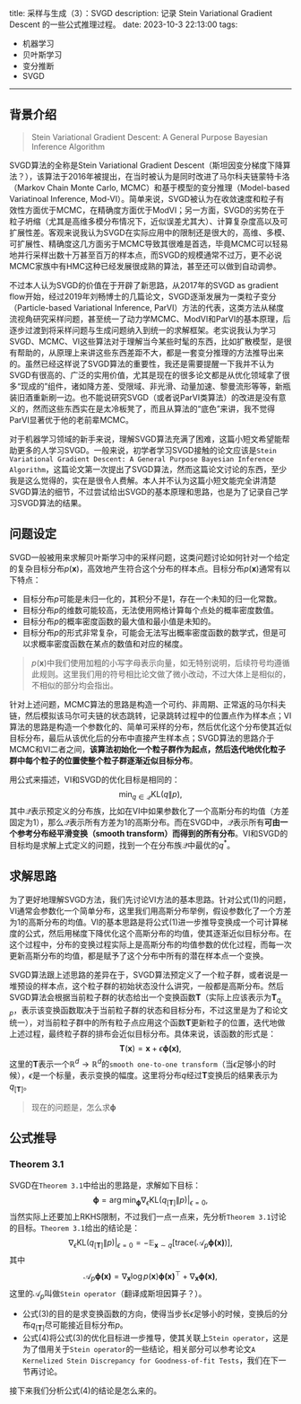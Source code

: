 title: 采样与生成（3）：SVGD
description: 记录 Stein Variational Gradient Descent 的一些公式推理过程。
date: 2023-10-3 22:13:00
tags:
- 机器学习
- 贝叶斯学习
- 变分推断
- SVGD
---

## 背景介绍
> Stein Variational Gradient Descent: A General Purpose Bayesian Inference Algorithm

SVGD算法的全称是Stein Variational Gradient Descent（斯坦因变分梯度下降算法？），该算法于2016年被提出，在当时被认为是同时改进了马尔科夫链蒙特卡洛（Markov Chain Monte Carlo, MCMC）和基于模型的变分推理（Model-based Variatinoal Inference, Mod-VI）。简单来说，SVGD被认为在收敛速度和粒子有效性方面优于MCMC，在精确度方面优于ModVI；另一方面，SVGD的劣势在于粒子坍缩（尤其是高维多模分布情况下，近似误差尤其大）、计算复杂度高以及可扩展性差。客观来说我认为SVGD在实际应用中的限制还是很大的，高维、多模、可扩展性、精确度这几方面劣于MCMC导致其很难是首选，毕竟MCMC可以轻易地并行采样出数十万甚至百万的样本点，而SVGD的规模通常不过万，更不必说MCMC家族中有HMC这种已经发展很成熟的算法，甚至还可以做到自动调参。

不过本人认为SVGD的价值在于开辟了新思路，从2017年的SVGD as gradient flow开始，经过2019年刘畅博士的几篇论文，SVGD逐渐发展为一类粒子变分（Particle-based Variational Inference, ParVI）方法的代表，这类方法从梯度流视角研究采样问题，甚至统一了动力学MCMC、ModVI和ParVI的基本原理，后逐步过渡到将采样问题与生成问题纳入到统一的求解框架。老实说我认为学习SVGD、MCMC、VI这些算法对于理解当今某些时髦的东西，比如扩散模型，是很有帮助的，从原理上来讲这些东西差距不大，都是一套变分推理的方法推导出来的。虽然已经这样说了SVGD算法的重要性，我还是需要提醒一下我并不认为SVGD有很高的、广泛的实用价值，尤其是现在的很多论文都是从优化领域拿了很多“现成的”组件，诸如降方差、受限域、非光滑、动量加速、黎曼流形等等，新瓶装旧酒重新刷一边。也不能说研究SVGD（或者说ParVI类算法）的改进是没有意义的，然而这些东西实在是太冷板凳了，而且从算法的“底色”来讲，我不觉得ParVI显著优于他的老前辈MCMC。

对于机器学习领域的新手来说，理解SVGD算法充满了困难，这篇小短文希望能帮助更多的人学习SVGD。一般来说，初学者学习SVGD接触的论文应该是`Stein Variational Gradient Descent: A General Purpose Bayesian Inference Algorithm`，这篇论文第一次提出了SVGD算法，然而这篇论文讨论的东西，至少我是这么觉得的，实在是很令人费解。本人并不认为这篇小短文能完全讲清楚SVGD算法的细节，不过尝试给出SVGD的基本原理和思路，也是为了记录自己学习SVGD算法的结果。

## 问题设定
SVGD一般被用来求解贝叶斯学习中的采样问题，这类问题讨论如何针对一个给定的复杂目标分布$p(\mathbf{x})$，高效地产生符合这个分布的样本点。目标分布$p(\mathbf{x})$通常有以下特点：

- 目标分布$p$可能是未归一化的，其积分不是1，存在一个未知的归一化常数。
- 目标分布$p$的维数可能较高，无法使用网格计算每个点处的概率密度数值。
- 目标分布$p$的概率密度函数的最大值和最小值是未知的。
- 目标分布$p$的形式非常复杂，可能会无法写出概率密度函数的数学式，但是可以求概率密度函数在某点的数值和对应的梯度。

> $p(\mathbf{x})$中我们使用加粗的小写字母表示向量，如无特别说明，后续符号均遵循此规则。这里我们用的符号相比论文做了微小改动，不过大体上是相似的，不相似的部分均会指出。

针对上述问题，MCMC算法的思路是构造一个可约、非周期、正常返的马尔科夫链，然后模拟该马尔可夫链的状态跳转，记录跳转过程中的位置点作为样本点；VI算法的思路是构造一个参数化的、简单可采样的分布，然后优化这个分布使其近似目标分布，最后从该优化后的分布中直接产生样本点；SVGD算法的思路介于MCMC和VI二者之间，**该算法初始化一个粒子群作为起点，然后迭代地优化粒子群中每个粒子的位置使整个粒子群逐渐近似目标分布**。

用公式来描述，VI和SVGD的优化目标是相同的：
$$
\min_{q\in\mathcal{Q}} \text{KL}(q \| p), \tag{1}
$$
其中$\mathcal{Q}$表示预定义的分布族，比如在VI中如果参数化了一个高斯分布的均值（方差固定为1），那么$\mathcal{Q}$表示所有方差为1的高斯分布。而在SVGD中，$\mathcal{Q}$表示所有**可由一个参考分布经平滑变换（smooth transform）而得到的所有分布**。VI和SVGD的目标均是求解上式定义的问题，找到一个在分布族$\mathcal{Q}$中最优的$q^*$。

## 求解思路
为了更好地理解SVGD方法，我们先讨论VI方法的基本思路。针对公式(1)的问题，VI通常会参数化一个简单分布，这里我们用高斯分布举例，假设参数化了一个方差为1的高斯分布的均值。VI的基本思路是将公式(1)进一步推导变换成一个可计算梯度的公式，然后用梯度下降优化这个高斯分布的均值，使其逐渐近似目标分布。在这个过程中，分布的变换过程实际上是高斯分布的均值参数的优化过程，而每一次更新高斯分布的均值，都是赋予了这个分布中所有的潜在样本点一个变换。

SVGD算法跟上述思路的差异在于，SVGD算法预定义了一个粒子群，或者说是一堆预设的样本点，这个粒子群的初始状态没什么讲究，一般都是高斯分布。然后SVGD算法会根据当前粒子群的状态给出一个变换函数$\mathbf{T}$（实际上应该表示为$\mathbf{T}_{q,p}$，表示该变换函数取决于当前粒子群的状态和目标分布，不过这里是为了和论文统一），对当前粒子群中的所有粒子点应用这个函数$\mathbf{T}$更新粒子的位置，迭代地做上述过程，最终粒子群的排布会近似目标分布。具体来说，该函数的形式是：
$$
\mathbf{T}(\mathbf{x}) = \mathbf{x} + \epsilon \boldsymbol{\phi(\mathbf{x})}, \tag{2}
$$
这里的$\mathbf{T}$表示一个$\mathbb{R}^d\to\mathbb{R}^d$的`smooth one-to-one transform`（当$\epsilon$足够小的时候），$\epsilon$是一个标量，表示变换的幅度。这里将分布$q$经过$\mathbf{T}$变换后的结果表示为$q_{[\mathbf{T}]}$。

> 现在的问题是，怎么求$\boldsymbol{\phi}$

## 公式推导
### Theorem 3.1
SVGD在`Theorem 3.1`中给出的思路是，求解如下目标：
$$
\boldsymbol{\phi} = \arg\min_{\boldsymbol{\phi}}{\nabla_{\epsilon}\left.\text{KL}(q_{[\mathbf{T}]} \| p)\right|_{\epsilon = 0}}, \tag{3}
$$
当然实际上还要加上RKHS限制，不过我们一点一点来，先分析`Theorem 3.1`讨论的目标。`Theorem 3.1`给出的结论是：
$$
\nabla_{\epsilon}\left.\text{KL}(q_{[\mathbf{T}]} \| p)\right|_{\epsilon = 0} = -\mathbb{E}_{\mathbf{x}\sim q}[\text{trace}(\mathcal{A}_p \boldsymbol{\phi(\mathbf{x})})], \tag{4}
$$
其中
$$
\mathcal{A}_{p}\boldsymbol{\phi(\mathbf{x})} = \nabla_{\mathbf{x}}\log{p(\mathbf{x})}\boldsymbol{\phi(\mathbf{x})}^\top + \nabla_{\mathbf{x}}\boldsymbol{\phi(\mathbf{x})}, \tag{5}
$$
这里的$\mathcal{A}_{p}$叫做`Stein operator`（翻译成斯坦因算子？）。

- 公式(3)的目的是求变换函数的方向，使得当步长$\epsilon$足够小的时候，变换后的分布$q_{[\mathbf{T}]}$尽可能接近目标分布$p$。
- 公式(4)将公式(3)的优化目标进一步推导，使其关联上`Stein operator`，这是为了借用关于`Stein operator`的一些结论，相关部分可以参考论文`A Kernelized Stein Discrepancy for Goodness-of-fit Tests`，我们在下一节再讨论。

接下来我们分析公式(4)的结论是怎么来的。
